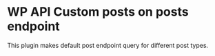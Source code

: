 # WP API Custom posts on posts endpoint
This plugin makes default post endpoint query for different post types. 


